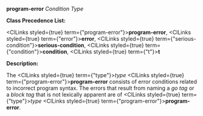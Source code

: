 **program-error** *Condition Type* 



**Class Precedence List:** 



<ClLinks styled={true} term={"program-error"}><b>program-error</b></ClLinks>, <ClLinks styled={true} term={"error"}><b>error</b></ClLinks>, <ClLinks styled={true} term={"serious-condition"}><b>serious-condition</b></ClLinks>, <ClLinks styled={true} term={"condition"}><b>condition</b></ClLinks>, <ClLinks styled={true} term={"t"}><b>t</b></ClLinks> 



**Description:** 



The <ClLinks styled={true} term={"type"}><i>type</i></ClLinks> <ClLinks styled={true} term={"program-error"}><b>program-error</b></ClLinks> consists of error conditions related to incorrect program syntax. The errors that result from naming a *go tag* or a *block tag* that is not lexically apparent are of <ClLinks styled={true} term={"type"}><i>type</i></ClLinks> <ClLinks styled={true} term={"program-error"}><b>program-error</b></ClLinks>. 



